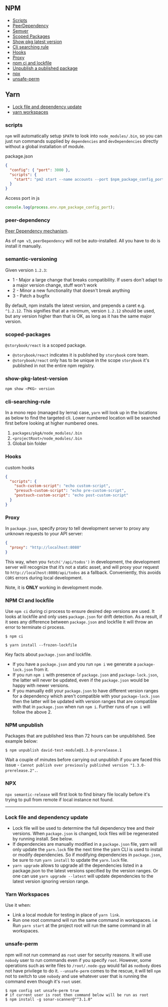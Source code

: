 ## NPM

- [Scripts](#scripts)
- [PeerDependency](#peer-dependency)
- [Semver](#semantic-versioning)
- [Scoped Packages](#scoped-packages)
- [Show pkg latest version](#show-pkg-latest-version)
- [Cli searching rule](#cli-searching-rule)
- [Hooks](#hooks)
- [Proxy](#Proxy)
- [npm ci and lockfile](#npm-ci-and-lockfile)
- [Unpublish a published package](#npm-unpublish)
- [npx](#npx)
- [unsafe-perm](#unsafe-perm)

## Yarn

- [Lock file and dependency update](#lock-file-and-dependency-update)
- [yarn workspaces](#yarn-workspaces)

### scripts

`npm` will automatically setup `$PATH` to look into `node_modules/.bin`, so you can just run commands supplied by `dependencies` and `devDependencies` directly without a global installation of module.

package.json

```json
{
  "config": { "port": 3000 },
  "scripts": {
    "start": "pm2 start --name accounts --port $npm_package_config_port index.js"
  }
}
```

Access port in js

```js
console.log(process.env.npm_package_config_port);
```

### peer-dependency

[Peer Dependency mechanism](https://codingwithspike.wordpress.com/2016/01/21/dealing-with-the-deprecation-of-peerdependencies-in-npm-3/).

As of `npm v3`, `peerDependency` will not be auto-installed. All you have to do is install it manually.

### semantic-versioning

Given version `1.2.3`:

- 1 - Major a large change that breaks compatibility. If users don't adapt to a major version change, stuff won't work
- 2 - Minor a new functionality that doesn't break anything
- 3 - Patch a bugfix

By default, npm installs the latest version, and prepends a caret e.g. `^1.2.12`. This signifies that at a minimum, version `1.2.12` should be used, but any version higher than that is OK, as long as it has the same major version.

### scoped-packages

`@storybook/react` is a scoped package.

- `@storybook/react` indicates it is published by `storybook` core team.
- `@storybook/react` only has to be unique in the scope `storybook` it's published in not the entire npm registry.

### show-pkg-latest-version

```js
npm show <PKG> version
```

### cli-searching-rule

In a mono repo (managed by lerna) case, `yarn` will look up in the locations as below to find the targeted cli. Lower numbered location will be searched first before looking at higher numbered ones.

1. `packages/pkgA/node_modules/.bin`
2. `<projectRoot>/node_modules/.bin`
3. Global bin folder

### Hooks

custom hooks
```json
{
  "scripts": {
    "such-custom-script": "echo custom-script",
    "presuch-custom-script": "echo pre-custom-script",
    "postsuch-custom-script": "echo post-custom-script"
  }
}
```

### Proxy

In `package.json`, specify proxy to tell development server to proxy any unknown requests to your API server:

```json
{
  "proxy": "http://localhost:8080"
}
```

This way, when you `fetch('/api/todos')` in development, the development server will recognize that it’s not a static asset, and will proxy your request to `http://localhost:8080/api/todos` as a fallback. Conveniently, this avoids `CORS` errors during local development.

Note, it is **ONLY** working in development mode.

### NPM CI and lockfile

Use `npm ci` during ci process to ensure desired dep versions are used. It looks at lockfile and only uses `package.json` for drift detection. As a result, if it sees any difference between `package.json` and lockfile it will throw an error to terminate ci process.

```shell
$ npm ci

$ yarn install --frozen-lockfile
```

Key facts about `package.json` and lockfile.

- If you have a `package.json` and you run `npm i` we generate a `package-lock.json` from it.
- If you run `npm i` with presence of `package.json` and `package-lock.json`, the latter will never be updated, even if the `package.json` would be happy with newer versions.
- If you manually edit your `package.json` to have different version ranges for a dependency which aren't compatible with your `package-lock.json` then the latter will be updated with version ranges that are compatible with that in `package.json` when run `npm i`. Further runs of `npm i` will follow the above 2.

### NPM unpublish
Packages that are published less than 72 hours can be unpublished. See example below:

```shell
$ npm unpublish david-test-module@1.3.0-prerelease.1
```

Wait a couple of minutes before carrying out unpublish if you are faced this issue - `Cannot publish over previously published version "1.3.0-prerelease.2".`.

### NPX
`npx semantic-release` will first look to find binary file locally before it's trying to pull from remote if local instance not found.

---

### Lock file and dependency update

- Lock file will be used to determine the full dependency tree and their versions. When `package.json` is changed, lock files will be regenerated by running install. See below.
- If dependencies are manually modified in a `package.json` file, yarn will only update the `yarn.lock` file the next time the yarn CLI is used to install or modify dependencies. So if modifying dependencies in `package.json`, be sure to run `yarn install` to update the `yarn.lock` file.
- `yarn upgrade` allows to upgrade all the dependencies listed in a package.json to the latest versions specified by the version ranges. Or one can use `yarn upgrade --latest` will update dependencies to the latest version ignoring version range.

### Yarn Workspaces

Use it when:

- Link a local module for testing in place of `yarn link`.
- Run one root command will run the same command in workspaces. i.e Run `yarn start` at the project root will run the same command in all workspaces.

### unsafe-perm

npm will not run command as `root` user for security reasons. It will use `nobody` user to run commands even if you specify `root`. However, some operations such as write files to `/root/.node-gyp` would fail as `nodbody` does not have privilege to do it. `--unsafe-perm` comes to the rescue, it will tell `npm` not to switch to use `nobody` and use whatever user that is running the command even though it's `root` user.

```shell
$ npm config set unsafe-perm true
# if current user is root then command below will be run as root
$ npm install -g sonar-scanner@"^3.1.0"  
```
